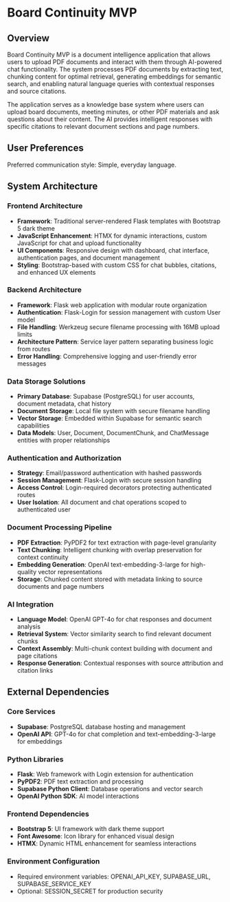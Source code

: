 # Board Continuity MVP

## Overview

Board Continuity MVP is a document intelligence application that allows users to upload PDF documents and interact with them through AI-powered chat functionality. The system processes PDF documents by extracting text, chunking content for optimal retrieval, generating embeddings for semantic search, and enabling natural language queries with contextual responses and source citations.

The application serves as a knowledge base system where users can upload board documents, meeting minutes, or other PDF materials and ask questions about their content. The AI provides intelligent responses with specific citations to relevant document sections and page numbers.

## User Preferences

Preferred communication style: Simple, everyday language.

## System Architecture

### Frontend Architecture
- **Framework**: Traditional server-rendered Flask templates with Bootstrap 5 dark theme
- **JavaScript Enhancement**: HTMX for dynamic interactions, custom JavaScript for chat and upload functionality
- **UI Components**: Responsive design with dashboard, chat interface, authentication pages, and document management
- **Styling**: Bootstrap-based with custom CSS for chat bubbles, citations, and enhanced UX elements

### Backend Architecture
- **Framework**: Flask web application with modular route organization
- **Authentication**: Flask-Login for session management with custom User model
- **File Handling**: Werkzeug secure filename processing with 16MB upload limits
- **Architecture Pattern**: Service layer pattern separating business logic from routes
- **Error Handling**: Comprehensive logging and user-friendly error messages

### Data Storage Solutions
- **Primary Database**: Supabase (PostgreSQL) for user accounts, document metadata, chat history
- **Document Storage**: Local file system with secure filename handling
- **Vector Storage**: Embedded within Supabase for semantic search capabilities
- **Data Models**: User, Document, DocumentChunk, and ChatMessage entities with proper relationships

### Authentication and Authorization
- **Strategy**: Email/password authentication with hashed passwords
- **Session Management**: Flask-Login with secure session handling
- **Access Control**: Login-required decorators protecting authenticated routes
- **User Isolation**: All document and chat operations scoped to authenticated user

### Document Processing Pipeline
- **PDF Extraction**: PyPDF2 for text extraction with page-level granularity
- **Text Chunking**: Intelligent chunking with overlap preservation for context continuity
- **Embedding Generation**: OpenAI text-embedding-3-large for high-quality vector representations
- **Storage**: Chunked content stored with metadata linking to source documents and page numbers

### AI Integration
- **Language Model**: OpenAI GPT-4o for chat responses and document analysis
- **Retrieval System**: Vector similarity search to find relevant document chunks
- **Context Assembly**: Multi-chunk context building with document and page citations
- **Response Generation**: Contextual responses with source attribution and citation links

## External Dependencies

### Core Services
- **Supabase**: PostgreSQL database hosting and management
- **OpenAI API**: GPT-4o for chat completion and text-embedding-3-large for embeddings

### Python Libraries
- **Flask**: Web framework with Login extension for authentication
- **PyPDF2**: PDF text extraction and processing
- **Supabase Python Client**: Database operations and vector search
- **OpenAI Python SDK**: AI model interactions

### Frontend Dependencies
- **Bootstrap 5**: UI framework with dark theme support
- **Font Awesome**: Icon library for enhanced visual design
- **HTMX**: Dynamic HTML enhancement for seamless interactions

### Environment Configuration
- Required environment variables: OPENAI_API_KEY, SUPABASE_URL, SUPABASE_SERVICE_KEY
- Optional: SESSION_SECRET for production security